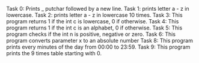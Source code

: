 Task 0: Prints _ putchar followed by a new line.
Task 1: prints letter a - z in lowercase. 
Task 2: prints letter a - z in lowercase 10 times.
Task 3: This program returns 1 if the int c is lowercase, 0 if otherwise.
Task 4: This program returns 1 if the int c is an alphabet, 0 if otherwise.
Task 5: This program checks if the int n is positive, negative or zero.
Task 6: This program converts parameter x to an absolute number
Task 8: This program prints every minutes of the day from 00:00 to 23:59.
Task 9: This program prints the 9 times table starting with 0.
